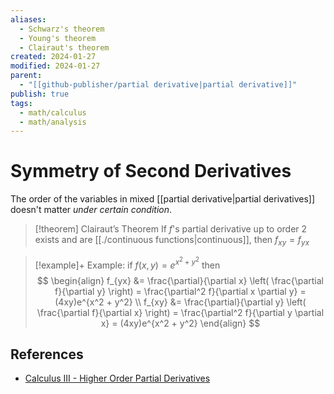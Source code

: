 ```yaml
---
aliases:
  - Schwarz's theorem
  - Young's theorem
  - Clairaut's theorem
created: 2024-01-27
modified: 2024-01-27
parent:
  - "[[github-publisher/partial derivative|partial derivative]]"
publish: true
tags:
  - math/calculus
  - math/analysis
---
```

# Symmetry of Second Derivatives
The order of the variables in mixed [[partial derivative|partial derivatives]] doesn't matter _under certain condition_.

> [!theorem] Clairaut’s Theorem
> If $f$'s partial derivative up to order 2 exists and are [[./continuous functions|continuous]], then $f_{xy} = f_{yx}$

> [!example]+ Example: if $f(x, y) = e^{x^2 + y^2}$
> then
> $$
 \begin{align}
 f_{yx} &= \frac{\partial}{\partial x} \left( \frac{\partial f}{\partial y} \right) = \frac{\partial^2 f}{\partial x \partial y} = (4xy)e^{x^2 + y^2} \\
 f_{xy} &= \frac{\partial}{\partial y} \left( \frac{\partial f}{\partial x} \right) = \frac{\partial^2 f}{\partial y \partial x} = (4xy)e^{x^2 + y^2}
 \end{align}
 >$$

## References
- [Calculus III - Higher Order Partial Derivatives](https://tutorial.math.lamar.edu/classes/calciii/highorderpartialderivs.aspx)
